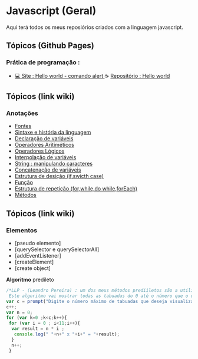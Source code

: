 # Javascript (Geral)

<p> Aqui terá todos os meus reposiórios criados com a linguagem javascript. </p>
 

<!---
<strong> Os significados dos logotipos :</strong>
|Descrição | Logotipo   |
|:--: |:--:|
| Projeto em desenvolvimento    |  🛑  |
| Meus projetos Favoritos | :heart: |
| Código Fonte - local do repositório | ☕|  -->

## Tópicos (Github Pages) 
### Prática de programação  : 
* [ 💻 Site : Hello world - comando alert  ](https://leandropereira2603.github.io/Hello-World-Javascript/)  ☕ [Repositório : Hello world ](https://github.com/LeandroPereira2603/Hello-World-Javascript)


## Tópicos (link wiki)  
### Anotaçôes

* [Fontes](https://github.com/LeandroPereira2603/Javascript/wiki)
* [Sintaxe e história da linguagem ](https://github.com/LeandroPereira2603/Javascript/wiki/Hist%C3%B3ria-e-sintaxe-da-linguagem)
* [Declaração de variáveis](https://github.com/LeandroPereira2603/Javascript/wiki/Declara%C3%A7%C3%A3o-de-vari%C3%A1vel)
* [Operadores Aritiméticos](https://github.com/LeandroPereira2603/Javascript/wiki/Operadores-aritm%C3%A9ticos)
* [Operadores Lógicos](https://github.com/LeandroPereira2603/Javascript/wiki/Operadores-L%C3%B3gicos)
* [Interpolação de variáveis](https://github.com/LeandroPereira2603/Javascript/wiki/Interpola%C3%A7%C3%A3o-de-vari%C3%A1vel)
* [String : manipulando caracteres](https://github.com/LeandroPereira2603/Javascript/wiki/String-:-Manipula%C3%A7%C3%A3o-de-caractere)
* [Concatenação de variáveis](https://github.com/LeandroPereira2603/Javascript/wiki/Concatena%C3%A7%C3%A3o-de-vari%C3%A1vel)
* [Estrutura de desição (if,swicth case) ](https://github.com/LeandroPereira2603/Javascript/wiki/Estrutura-de-desi%C3%A7%C3%A3o-(if,swicth-case))
* [Função](https://github.com/LeandroPereira2603/Javascript/wiki/Function)
* [Estrutura de repetição (for,while,do while,forEach)](https://github.com/leandroluizpereira/web-design-frond-end/wiki/1.99--Estrutura-de-repeti%C3%A7%C3%A2o-(for,while,do-while))
* [Métodos](https://github.com/LeandroPereira2603/Javascript/wiki/Metodos)

## Tópicos (link wiki)  
### Elementos

* [pseudo elemento]
* [querySelector e querySelectorAll]
* [addEventListener]
* [createElement]
* [create object]

**Algoritmo** predileto 

```javascript
/*LLP - (Leandro Pereira) : um dos meus métodos prediiletos são a utilização do for , exemplo :
 Este algoritmo vai mostrar todas as tabuadas do 0 até o número que o usuario digitar */
var c = prompt("Digite o número máximo de tabuadas que deseja visualizar "); 
c++;
var n = 0;
for (var k=0 ;k<c;k++){ 
 for (var i = 0 ; i<11;i++){
  var result = n * i ;
   console.log(" "+n+" x "+i+" = "+result);
  }
  n++;
 }
```
       
    
  

<!-- colocar imagem e link 
 [![Binder](https://mybinder.org/badge_logo.svg)](https://mybinder.org/v2/gh/storopoli/ciencia-de-dados/main?filepath=notebooks%2FAula_Especial_Python.ipynb)
-->
